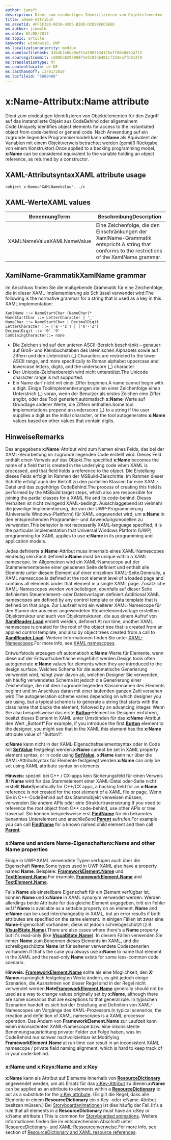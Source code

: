 ```yaml
---
author: jwmsft
description: Dient zum eindeutigen Identifizieren von Objektelementen für den Zugriff auf das instanziierte Objekt aus CodeBehind- oder allgemeinem Code.
title: xName-Attribut
ms.assetid: 4FF1F3ED-903A-4305-B2BD-DCD29E0C9E6D
ms.author: jimwalk
ms.date: 02/08/2017
ms.topic: article
keywords: windows10, UWP
ms.localizationpriority: medium
ms.openlocfilehash: 43b4b7e6ba9e251a5907154125eff08e8d92a713
ms.sourcegitcommit: cd00bb829306871e5103db481cf224ea7fb613f0
ms.translationtype: MT
ms.contentlocale: de-DE
ms.lasthandoff: 11/01/2018
ms.locfileid: "5888488"
---
```

# <a name="xname-attribute"></a><span data-ttu-id="b2208-104">x:Name-Attribut</span><span class="sxs-lookup"><span data-stu-id="b2208-104">x:Name attribute</span></span>


<span data-ttu-id="b2208-105">Dient zum eindeutigen Identifizieren von Objektelementen für den Zugriff auf das instanziierte Objekt aus CodeBehind oder allgemeinem Code.</span><span class="sxs-lookup"><span data-stu-id="b2208-105">Uniquely identifies object elements for access to the instantiated object from code-behind or general code.</span></span> <span data-ttu-id="b2208-106">Nach Anwendung auf ein zugrunde liegendes Programmiermodell kann **x:Name** als Äquivalent der Variablen mit einem Objektverweis betrachtet werden (gemäß Rückgabe von einem Konstruktor).</span><span class="sxs-lookup"><span data-stu-id="b2208-106">Once applied to a backing programming model, **x:Name** can be considered equivalent to the variable holding an object reference, as returned by a constructor.</span></span>

## <a name="xaml-attribute-usage"></a><span data-ttu-id="b2208-107">XAML-Attributsyntax</span><span class="sxs-lookup"><span data-stu-id="b2208-107">XAML attribute usage</span></span>

``` syntax
<object x:Name="XAMLNameValue".../>
```

## <a name="xaml-values"></a><span data-ttu-id="b2208-108">XAML-Werte</span><span class="sxs-lookup"><span data-stu-id="b2208-108">XAML values</span></span>

| <span data-ttu-id="b2208-109">Benennung</span><span class="sxs-lookup"><span data-stu-id="b2208-109">Term</span></span> | <span data-ttu-id="b2208-110">Beschreibung</span><span class="sxs-lookup"><span data-stu-id="b2208-110">Description</span></span> |
|------|-------------|
| <span data-ttu-id="b2208-111">XAMLNameValue</span><span class="sxs-lookup"><span data-stu-id="b2208-111">XAMLNameValue</span></span> | <span data-ttu-id="b2208-112">Eine Zeichenfolge, die den Einschränkungen der XamlName-Grammatik entspricht.</span><span class="sxs-lookup"><span data-stu-id="b2208-112">A string that conforms to the restrictions of the XamlName grammar.</span></span> |

##  <a name="xamlname-grammar"></a><span data-ttu-id="b2208-113"> XamlName-Grammatik</span><span class="sxs-lookup"><span data-stu-id="b2208-113">XamlName grammar</span></span>

<span data-ttu-id="b2208-114">Im Anschluss finden Sie die maßgebende Grammatik für eine Zeichenfolge, die in dieser XAML-Implementierung als Schlüssel verwendet wird:</span><span class="sxs-lookup"><span data-stu-id="b2208-114">The following is the normative grammar for a string that is used as a key in this XAML implementation:</span></span>

``` syntax
XamlName ::= NameStartChar (NameChar)*
NameStartChar ::= LetterCharacter | '_'
NameChar ::= NameStartChar | DecimalDigit
LetterCharacter ::= ('a'-'z') | ('A'-'Z')
DecimalDigit ::= '0'-'9'
CombiningCharacter::= none
```

-   <span data-ttu-id="b2208-115">Die Zeichen sind auf den unteren ASCII-Bereich beschränkt – genauer: auf Groß- und Kleinbuchstaben des lateinischen Alphabets sowie auf Ziffern und den Unterstrich (\_).</span><span class="sxs-lookup"><span data-stu-id="b2208-115">Characters are restricted to the lower ASCII range, and more specifically to Roman alphabet uppercase and lowercase letters, digits, and the underscore (\_) character.</span></span>
-   <span data-ttu-id="b2208-116">Der Unicode-Zeichenbereich wird nicht unterstützt.</span><span class="sxs-lookup"><span data-stu-id="b2208-116">The Unicode character range is not supported.</span></span>
-   <span data-ttu-id="b2208-117">Ein Name darf nicht mit einer Ziffer beginnen.</span><span class="sxs-lookup"><span data-stu-id="b2208-117">A name cannot begin with a digit.</span></span> <span data-ttu-id="b2208-118">Einige Toolimplementierungen stellen einer Zeichenfolge einen Unterstrich (\_) voran, wenn der Benutzer als erstes Zeichen eine Ziffer angibt, oder das Tool generiert automatisch **x:Name**-Werte auf Grundlage anderer Werte, die Ziffern enthalten.</span><span class="sxs-lookup"><span data-stu-id="b2208-118">Some tool implementations prepend an underscore (\_) to a string if the user supplies a digit as the initial character, or the tool autogenerates **x:Name** values based on other values that contain digits.</span></span>

## <a name="remarks"></a><span data-ttu-id="b2208-119">Hinweise</span><span class="sxs-lookup"><span data-stu-id="b2208-119">Remarks</span></span>

<span data-ttu-id="b2208-120">Das angegebene **x:Name**-Attribut wird zum Namen eines Felds, das bei der XAML-Verarbeitung im zugrunde liegenden Code erstellt wird. Dieses Feld enthält einen Verweis auf das Objekt.</span><span class="sxs-lookup"><span data-stu-id="b2208-120">The specified **x:Name** becomes the name of a field that is created in the underlying code when XAML is processed, and that field holds a reference to the object.</span></span> <span data-ttu-id="b2208-121">Die Erstellung dieses Felds erfolgt im Rahmen der MSBuild-Zielschritte. Im Rahmen dieser Schritte erfolgt auch der Beitritt zu den partiellen Klassen für eine XAML-Datei und das zugehörige CodeBehind.</span><span class="sxs-lookup"><span data-stu-id="b2208-121">The process of creating this field is performed by the MSBuild target steps, which also are responsible for joining the partial classes for a XAML file and its code-behind.</span></span> <span data-ttu-id="b2208-122">Dieses Verhalten ist nicht zwingend XAML-bedingt. Ausschlaggebend ist vielmehr die jeweilige Implementierung, die von der UWP-Programmierung (Universelle Windows-Plattform) für XAML angewendet wird, um **x:Name** in den entsprechenden Programmier- und Anwendungsmodellen zu verwenden.</span><span class="sxs-lookup"><span data-stu-id="b2208-122">This behavior is not necessarily XAML-language specified; it is the particular implementation that Universal Windows Platform (UWP) programming for XAML applies to use **x:Name** in its programming and application models.</span></span>

<span data-ttu-id="b2208-123">Jedes definierte **x:Name**-Attribut muss innerhalb eines XAML-Namescopes eindeutig sein.</span><span class="sxs-lookup"><span data-stu-id="b2208-123">Each defined **x:Name** must be unique within a XAML namescope.</span></span> <span data-ttu-id="b2208-124">Im Allgemeinen wird ein XAML-Namescope auf der Stammelementebene einer geladenen Seite definiert und enthält alle Elemente unter diesem Element auf einer einzelnen XAML-Seite.</span><span class="sxs-lookup"><span data-stu-id="b2208-124">Generally, a XAML namescope is defined at the root element level of a loaded page and contains all elements under that element in a single XAML page.</span></span> <span data-ttu-id="b2208-125">Zusätzliche XAML-Namescopes werden von beliebigen, ebenfalls auf dieser Seite definierten Steuerelement- oder Datenvorlagen definiert.</span><span class="sxs-lookup"><span data-stu-id="b2208-125">Additional XAML namescopes are defined by any control template or data template that is defined on that page.</span></span> <span data-ttu-id="b2208-126">Zur Laufzeit wird ein weiterer XAML-Namescope für den Stamm der aus einer angewendeten Steuerelementvorlage erstellten Objektstruktur und auch von Objektstrukturen, die aus einem Aufruf von [**XamlReader.Load**](https://msdn.microsoft.com/library/windows/apps/br228048) erstellt werden, definiert.</span><span class="sxs-lookup"><span data-stu-id="b2208-126">At run time, another XAML namescope is created for the root of the object tree that is created from an applied control template, and also by object trees created from a call to [**XamlReader.Load**](https://msdn.microsoft.com/library/windows/apps/br228048).</span></span> <span data-ttu-id="b2208-127">Weitere Informationen finden Sie unter [XAML-Namescopes](xaml-namescopes.md).</span><span class="sxs-lookup"><span data-stu-id="b2208-127">For more info, see [XAML namescopes](xaml-namescopes.md).</span></span>

<span data-ttu-id="b2208-128">Entwurfstools erzeugen oft automatisch **x:Name**-Werte für Elemente, wenn diese auf der Entwurfsoberfläche eingeführt werden.</span><span class="sxs-lookup"><span data-stu-id="b2208-128">Design tools often autogenerate **x:Name** values for elements when they are introduced to the design surface.</span></span> <span data-ttu-id="b2208-129">Welches Schema für die automatische Generierung verwendet wird, hängt zwar davon ab, welchen Designer Sie verwenden, ein häufig verwendetes Schema ist jedoch die Generierung einer Zeichenfolge, die mit dem zugrunde liegenden Klassennamen des Elements beginnt und im Anschluss daran mit einer laufenden ganzen Zahl versehen wird.</span><span class="sxs-lookup"><span data-stu-id="b2208-129">The autogeneration scheme varies depending on which designer you are using, but a typical scheme is to generate a string that starts with the class name that backs the element, followed by an advancing integer.</span></span> <span data-ttu-id="b2208-130">Wenn Sie also beispielsweise das erste [**Button**](https://msdn.microsoft.com/library/windows/apps/br209265)-Element im Designer einführen, besitzt dieses Element in XAML unter Umständen für das **x:Name**-Attribut den Wert „Button1“.</span><span class="sxs-lookup"><span data-stu-id="b2208-130">For example, if you introduce the first [**Button**](https://msdn.microsoft.com/library/windows/apps/br209265) element to the designer, you might see that in the XAML this element has the **x:Name** attribute value of "Button1".</span></span>

<span data-ttu-id="b2208-131">**x:Name** kann nicht in der XAML-Eigenschaftselementsyntax oder in Code mit [**SetValue**](https://msdn.microsoft.com/library/windows/apps/br242361) festgelegt werden.</span><span class="sxs-lookup"><span data-stu-id="b2208-131">**x:Name** cannot be set in XAML property element syntax, or in code using [**SetValue**](https://msdn.microsoft.com/library/windows/apps/br242361).</span></span> <span data-ttu-id="b2208-132">**x:Name** kann nur über die XAML-Attributsyntax für Elemente festgelegt werden.</span><span class="sxs-lookup"><span data-stu-id="b2208-132">**x:Name** can only be set using XAML attribute syntax on elements.</span></span>

<span data-ttu-id="b2208-133">**Hinweis:** speziell bei C++ / CX-apps kein Sicherungsfeld für einen Verweis **X: Name** wird für das Stammelement einer XAML-Datei oder-Seite nicht erstellt.</span><span class="sxs-lookup"><span data-stu-id="b2208-133">**Note**Specifically for C++/CX apps, a backing field for an **x:Name** reference is not created for the root element of a XAML file or page.</span></span> <span data-ttu-id="b2208-134">Wenn Sie in C++-CodeBehind auf das Stammobjekt verweisen müssen, verwenden Sie andere APIs oder eine Strukturtraversierung.</span><span class="sxs-lookup"><span data-stu-id="b2208-134">If you need to reference the root object from C++ code-behind, use other APIs or tree traversal.</span></span> <span data-ttu-id="b2208-135">Sie können beispielsweise erst [**FindName**](https://msdn.microsoft.com/library/windows/apps/br208715) für ein bekanntes benanntes Unterelement und anschließend [**Parent**](https://msdn.microsoft.com/library/windows/apps/br208739) aufrufen.</span><span class="sxs-lookup"><span data-stu-id="b2208-135">For example you can call [**FindName**](https://msdn.microsoft.com/library/windows/apps/br208715) for a known named child element and then call [**Parent**](https://msdn.microsoft.com/library/windows/apps/br208739).</span></span>

### <a name="xname-and-other-name-properties"></a><span data-ttu-id="b2208-136">x:Name und andere Name-Eigenschaften</span><span class="sxs-lookup"><span data-stu-id="b2208-136">x:Name and other Name properties</span></span>

<span data-ttu-id="b2208-137">Einige in UWP-XAML verwendete Typen verfügen auch über die Eigenschaft **Name**.</span><span class="sxs-lookup"><span data-stu-id="b2208-137">Some types used in UWP XAML also have a property named **Name**.</span></span> <span data-ttu-id="b2208-138">Beispiele: [**FrameworkElement.Name**](https://msdn.microsoft.com/library/windows/apps/br208735) und [**TextElement.Name**](https://msdn.microsoft.com/library/windows/apps/hh702125).</span><span class="sxs-lookup"><span data-stu-id="b2208-138">For example, [**FrameworkElement.Name**](https://msdn.microsoft.com/library/windows/apps/br208735) and [**TextElement.Name**](https://msdn.microsoft.com/library/windows/apps/hh702125).</span></span>

<span data-ttu-id="b2208-139">Falls **Name** als einstellbare Eigenschaft für ein Element verfügbar ist, können **Name** und **x:Name** in XAML synonym verwendet werden. Werden allerdings beide Attribute für das gleiche Element angegeben, tritt ein Fehler auf.</span><span class="sxs-lookup"><span data-stu-id="b2208-139">If **Name** is available as a settable property on an element, **Name** and **x:Name** can be used interchangeably in XAML, but an error results if both attributes are specified on the same element.</span></span> <span data-ttu-id="b2208-140">In einigen Fällen ist zwar eine **Name**-Eigenschaft vorhanden, diese ist jedoch schreibgeschützt (z.B. [**VisualState.Name**](https://msdn.microsoft.com/library/windows/apps/br209031)).</span><span class="sxs-lookup"><span data-stu-id="b2208-140">There are also cases where there's a **Name** property but it's read-only (like [**VisualState.Name**](https://msdn.microsoft.com/library/windows/apps/br209031)).</span></span> <span data-ttu-id="b2208-141">In diesem Fällen verwenden Sie immer **Name** zum Benennen dieses Elements im XAML, und die schreibgeschützte **Name** ist für seltener verwendete Codeszenarien vorhanden.</span><span class="sxs-lookup"><span data-stu-id="b2208-141">If that's the case you always use **x:Name** to name that element in the XAML and the read-only **Name** exists for some less-common code scenario.</span></span>

<span data-ttu-id="b2208-142">**Hinweis:** [**FrameworkElement.Name**](https://msdn.microsoft.com/library/windows/apps/br208735) sollte als eine Möglichkeit, den **X: Name**ursprünglich festgelegten Werte ändern, es gibt jedoch einige Szenarien, die Ausnahmen von dieser Regel sind in der Regel nicht verwendet werden.</span><span class="sxs-lookup"><span data-stu-id="b2208-142">**Note**[**FrameworkElement.Name**](https://msdn.microsoft.com/library/windows/apps/br208735) generally should not be used as a way to change values originally set by **x:Name**, although there are some scenarios that are exceptions to that general rule.</span></span> <span data-ttu-id="b2208-143">In typischen Szenarien handelt es sich bei der Erstellung und Definition von XAML-Namescopes um Vorgänge des XAML-Prozessors.</span><span class="sxs-lookup"><span data-stu-id="b2208-143">In typical scenarios, the creation and definition of XAML namescopes is a XAML processor operation.</span></span> <span data-ttu-id="b2208-144">Das Ändern von **FrameworkElement.Name** zur Laufzeit kann einen inkonsistenten XAML-Namescope bzw. eine inkonsistente Benennungsausrichtung privater Felder zur Folge haben, was im CodeBehind nur schwer nachvollziehbar ist.</span><span class="sxs-lookup"><span data-stu-id="b2208-144">Modifying **FrameworkElement.Name** at run time can result in an inconsistent XAML namescope / private field naming alignment, which is hard to keep track of in your code-behind.</span></span>

### <a name="xname-and-xkey"></a><span data-ttu-id="b2208-145">x:Name und x:Key</span><span class="sxs-lookup"><span data-stu-id="b2208-145">x:Name and x:Key</span></span>

<span data-ttu-id="b2208-146">**x:Name** kann als Attribut auf Elemente innerhalb von [**ResourceDictionary**](https://msdn.microsoft.com/library/windows/apps/br208794) angewendet werden, um als Ersatz für das [x:Key-Attribut](x-key-attribute.md) zu dienen.</span><span class="sxs-lookup"><span data-stu-id="b2208-146">**x:Name** can be applied as an attribute to elements within a [**ResourceDictionary**](https://msdn.microsoft.com/library/windows/apps/br208794) to act as a substitute for the [x:Key attribute](x-key-attribute.md).</span></span> <span data-ttu-id="b2208-147">(Es gilt die Regel, dass alle Elemente in einem **ResourceDictionary** ein x:Key- oder x:Name-Attribut besitzen müssen.) Bei [Storyboardanimationen](https://msdn.microsoft.com/library/windows/apps/mt187354) ist dies häufig der Fall.</span><span class="sxs-lookup"><span data-stu-id="b2208-147">(It's a rule that all elements in a **ResourceDictionary** must have an x:Key or x:Name attribute.) This is common for [Storyboarded animations](https://msdn.microsoft.com/library/windows/apps/mt187354).</span></span> <span data-ttu-id="b2208-148">Weitere Informationen finden Sie im entsprechenden Abschnitt unter [ResourceDictionary- und XAML-Ressourcenverweise](https://msdn.microsoft.com/library/windows/apps/mt187273).</span><span class="sxs-lookup"><span data-stu-id="b2208-148">For more info, see section of [ResourceDictionary and XAML resource references](https://msdn.microsoft.com/library/windows/apps/mt187273).</span></span>


